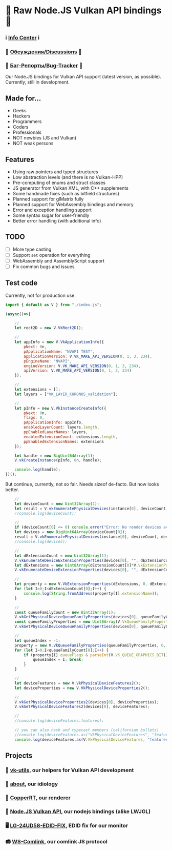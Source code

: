 # 🍵 Raw Node.JS Vulkan API bindings 🍵

### ℹ️ [Info Center](https://github.com/hydra2s-info) ℹ️ 
### 💬 [Обсуждения/Discussions](https://github.com/hydra2s-info/about/discussions) 💬
### 🐞 [Баг-Репорты/Bug-Tracker](https://github.com/hydra2s-info/about/issues) 🐞

Our Node.JS bindings for Vulkan API support (latest version, as possible). Currently, still in development. 

## Made for...

- Geeks
- Hackers
- Programmers
- Coders
- Professionals
- NOT newbies (JS and Vulkan)
- NOT weak persons

## Features

- Using raw pointers and typed structures
- Low abstraction levels (and there is no Vulkan-HPP)
- Pre-computing of enums and struct classes
- JS generator from Vulkan XML, with C++ supplements
- Some handmade fixes (such as bitfield structures)
- Planned support for glMatrix fully
- Planned support for WebAssembly bindings and memory
- Error and exception handling support
- Some syntax sugar for user-friendly
- Better error handling (with additional info)

## TODO

- [ ] More type casting
- [ ] Support `set` operation for everything
- [ ] WebAssembly and AssemblyScript support
- [ ] Fix common bugs and issues

## Test code

Currently, not for production use. 

```js
import { default as V } from "./index.js";

(async()=>{

    //
    let rect2D = new V.VkRect2D();

    //
    let appInfo = new V.VkApplicationInfo({
        pNext: 0n,
        pApplicationName: "NVAPI TEST",
        applicationVersion: V.VK_MAKE_API_VERSION(0, 1, 3, 234),
        pEngineName: "NVAPI",
        engineVersion: V.VK_MAKE_API_VERSION(0, 1, 3, 234),
        apiVersion: V.VK_MAKE_API_VERSION(0, 1, 3, 234)
    });

    //
    let extensions = [];
    let layers = ["VK_LAYER_KHRONOS_validation"];

    //
    let pInfo = new V.VkInstanceCreateInfo({
        pNext: 0n,
        flags: 0,
        pApplicationInfo: appInfo,
        enabledLayerCount: layers.length,
        ppEnabledLayerNames: layers,
        enabledExtensionCount: extensions.length,
        ppEnabledExtensionNames: extensions
    });

    let handle = new BigUint64Array(1);
    V.vkCreateInstance(pInfo, 0n, handle);

    console.log(handle);
})();
```

But continue, currently, not so fair. Needs sizeof de-facto. But now looks better.

```js
	//
    let deviceCount = new Uint32Array(1);
    let result = V.vkEnumeratePhysicalDevices(instance[0], deviceCount, 0n);
    //console.log(deviceCount);

	//
    if (deviceCount[0] <= 0) console.error("Error: No render devices available!");
    let devices = new BigUint64Array(deviceCount[0]);
    result = V.vkEnumeratePhysicalDevices(instance[0], deviceCount, devices);
    //console.log(devices);

    //
    let dExtensionCount = new Uint32Array(1);
    V.vkEnumerateDeviceExtensionProperties(devices[0], "", dExtensionCount, 0n);
    let dExtensions = new Uint8Array(dExtensionCount[0]*V.VkExtensionProperties.sizeof);
    V.vkEnumerateDeviceExtensionProperties(devices[0], "", dExtensionCount, dExtensions);

	//
	let property = new V.VkExtensionProperties(dExtensions, 0, dExtensionCount[0]);
    for (let I=0;I<dExtensionCount[0];I++) {
        console.log(String.fromAddress(property[I].extensionName));
    }

    //
    const queueFamilyCount = new Uint32Array(1);
    V.vkGetPhysicalDeviceQueueFamilyProperties(devices[0], queueFamilyCount, 0n);
    const queueFamilyProperties = new Uint8Array(V.VkQueueFamilyProperties.sizeof * queueFamilyCount[0]);
    V.vkGetPhysicalDeviceQueueFamilyProperties(devices[0], queueFamilyCount, queueFamilyProperties);

    //
    let queueIndex = -1;
	property = new V.VkQueueFamilyProperties(queueFamilyProperties, 0, queueFamilyCount[0]);
    for (let I=0;I<queueFamilyCount[0];I++) {
        if (property[I].queueFlags & parseInt(V.VK_QUEUE_GRAPHICS_BIT)) {
            queueIndex = I; break;
        }
    }

	//
    let deviceFeatures = new V.VkPhysicalDeviceFeatures2();
	let deviceProperties = new V.VkPhysicalDeviceProperties2();

	//
	V.vkGetPhysicalDeviceProperties2(devices[0], deviceProperties);
	V.vkGetPhysicalDeviceFeatures2(devices[0], deviceFeatures);

	//
	//console.log(deviceFeatures.features);

	// you can also hack and typecast members (californium bullets)
	//console.log(deviceFeatures.as("VkPhysicalDeviceFeatures", "features"));
	console.log(deviceFeatures.as(V.VkPhysicalDeviceFeatures, "features"));
```

## Projects

### 📀 [vk-utils](https://github.com/hydra2s/vk-utils), our helpers for Vulkan API development 
### 🥀 [about](https://github.com/hydra2s-info/about), our idiology
### 🌋 [CopperRT](https://github.com/hydra2s/CopperRT), our renderer
### 🍵 [Node.JS Vulkan API](https://github.com/hydra2s/node-vulkan-api), our nodejs bindings (alike LWJGL)
### 🖥️ [LG-24UD58-EDID-FIX](https://github.com/hydra2s/LG-24UD58-EDID-FIX), EDID fix for our monitor
### 📻 [WS-Comlink](https://github.com/hydra2s/ws-comlink), our comlink JS protocol
